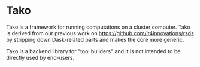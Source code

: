 # Tako

Tako is a framework for running computations on a cluster computer.
Tako is derived from our previous work on https://github.com/It4innovations/rsds 
by stripping down Dask-related parts and makes the core more generic. 

Tako is a backend library for "tool builders" and it is not intended to be directly used by end-users.
